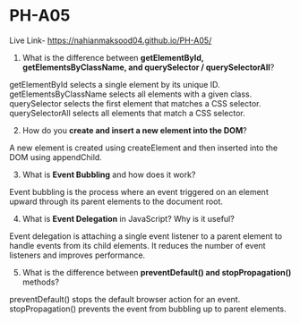 # PH-A05

Live Link- https://nahianmaksood04.github.io/PH-A05/


1. What is the difference between **getElementById, getElementsByClassName, and querySelector / querySelectorAll**?

getElementById selects a single element by its unique ID. getElementsByClassName selects all elements with a given class.
querySelector selects the first element that matches a CSS selector.
querySelectorAll selects all elements that match a CSS selector.


2. How do you **create and insert a new element into the DOM**?
   
A new element is created using createElement and then inserted into the DOM using appendChild.


3. What is **Event Bubbling** and how does it work?
   
Event bubbling is the process where an event triggered on an element upward through its parent elements to the document root.


4. What is **Event Delegation** in JavaScript? Why is it useful?
   
Event delegation is attaching a single event listener to a parent element to handle events from its child elements. It reduces the number of event listeners and improves performance.


5. What is the difference between **preventDefault() and stopPropagation()** methods?
   
preventDefault() stops the default browser action for an event. stopPropagation() prevents the event from bubbling up to parent elements.



